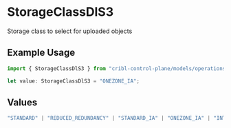 # StorageClassDlS3

Storage class to select for uploaded objects

## Example Usage

```typescript
import { StorageClassDlS3 } from "cribl-control-plane/models/operations";

let value: StorageClassDlS3 = "ONEZONE_IA";
```

## Values

```typescript
"STANDARD" | "REDUCED_REDUNDANCY" | "STANDARD_IA" | "ONEZONE_IA" | "INTELLIGENT_TIERING" | "GLACIER" | "GLACIER_IR" | "DEEP_ARCHIVE"
```